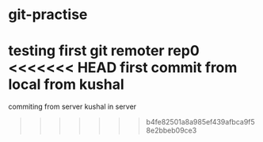 # git-practise
testing first git remoter rep0
<<<<<<< HEAD
first commit  from local from kushal
=======
commiting from server
kushal in server
>>>>>>> b4fe82501a8a985ef439afbca9f58e2bbeb09ce3
